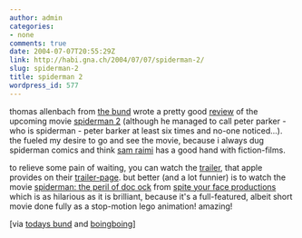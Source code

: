```yaml
---
author: admin
categories:
- none
comments: true
date: 2004-07-07T20:55:29Z
link: http://habi.gna.ch/2004/07/07/spiderman-2/
slug: spiderman-2
title: spiderman 2
wordpress_id: 577
---
```


thomas allenbach from [the bund](http://www.bund.ch/) wrote a pretty good [review](http://www.bund.ch/artikel_26352.html) of the upcoming movie [spiderman 2](http://imdb.com/title/tt0316654/) (although he managed to call peter parker - who is spiderman - peter barker at least six times and no-one noticed...).
the fueled my desire to go and see the movie, because i always dug spiderman comics and think [sam raimi](http://imdb.com/name/nm0000600/) has a good hand with fiction-films.

to relieve some pain of waiting, you can watch the [trailer](http://www.apple.com/trailers/sony_pictures/spider-man_2/), that apple provides on their [trailer-page](http://www.apple.com/trailers/).
but better (and a lot funnier) is to watch the movie [spiderman: the peril of doc ock](http://playlist.yahoo.com/makeplaylist.dll?id=1277883&sdm=web&qtw=640&qth=400) from [spite your face productions](http://spiteyourface.com/) which is as hilarious as it is brilliant, because it's a full-featured, albeit short movie done fully as a stop-motion lego animation!
amazing!

[via [todays bund](http://www.bund.ch/artikel_26352.html) and [boingboing](http://www.boingboing.net/2004/07/07/lego_animated_spider.html)]
